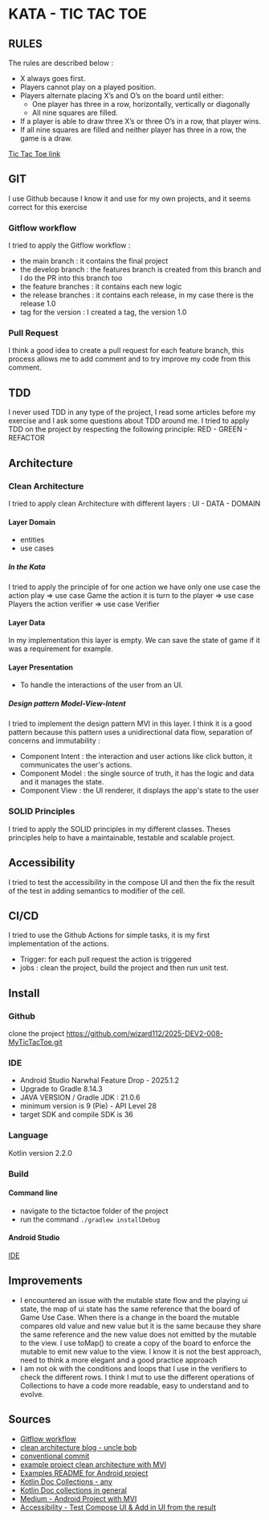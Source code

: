 # KATA - TIC TAC TOE

## RULES

The rules are described below :

- X always goes first.
- Players cannot play on a played position.
- Players alternate placing X’s and O’s on the board until either:
   - One player has three in a row, horizontally, vertically or diagonally
   - All nine squares are filled.
- If a player is able to draw three X’s or three O’s in a row, that player wins.
- If all nine squares are filled and neither player has three in a row, the game is a draw.

[Tic Tac Toe link](https://github.com/stephane-genicot/katas/blob/master/TicTacToe.md)

## GIT

I use Github because I know it and use for my own projects, and it seems correct for this exercise

### Gitflow workflow

I tried to apply the Gitflow workflow :
- the main branch : it contains the final project
- the develop branch : the features branch is created from this branch and I do the PR into this branch too
- the feature branches : it contains each new logic 
- the release branches : it contains each release, in my case there is the release 1.0
- tag for the version : I created a tag, the version 1.0


### Pull Request

I think a good idea to create a pull request for each feature branch, this process allows me
to add comment and to try improve my code from this comment.


## TDD

I never used TDD in any type of the project, I read some articles before my exercise and I ask some questions about TDD around me.
I tried to apply TDD on the project by respecting the following principle: RED - GREEN - REFACTOR 


## Architecture

### Clean Architecture
I tried to apply clean Architecture with different layers : UI - DATA - DOMAIN

#### Layer Domain

 - entities
 - use cases

##### In the Kata

 I tried to apply the principle of for one action we have only one use case
 the action play => use case Game
 the action it is turn to the player => use case Players
 the action verifier => use case Verifier


#### Layer Data
   In my implementation this layer is empty.
   We can save the state of game if it was a requirement for example.


#### Layer Presentation
 - To handle the interactions of the user from an UI.

##### Design pattern Model-View-Intent

I tried to implement the design pattern MVI in this layer. I think it is a good pattern because
this pattern uses a unidirectional data flow, separation of concerns and immutability : 

- Component Intent : the interaction and user actions like click button, it communicates the user's actions.
- Component Model : the single source of truth, it has the logic and data and it manages the state.
- Component View : the UI renderer, it displays the app's state to the user


### SOLID Principles

I tried to apply the SOLID principles in my different classes. 
Theses principles help to have a maintainable, testable and scalable project.


## Accessibility

I tried to test the accessibility in the compose UI and 
then the fix the result of the test in adding semantics to modifier of the cell.


## CI/CD

I tried to use the Github Actions for simple tasks, it is my first implementation of the actions.

- Trigger: for each pull request the action is triggered
- jobs : clean the project, build the project and then run unit test.


## Install

### Github
clone the project https://github.com/wizard112/2025-DEV2-008-MyTicTacToe.git

### IDE
- Android Studio Narwhal Feature Drop - 2025.1.2
- Upgrade to Gradle 8.14.3
- JAVA VERSION / Gradle JDK : 21.0.6
- minimum version is 9 (Pie) - API Level 28
- target SDK and compile SDK is 36

### Language
Kotlin version 2.2.0

### Build

#### Command line
- navigate to the tictactoe folder of the project
- run the command `./gradlew installDebug`

#### Android Studio
[IDE](https://developer.android.com/studio/run?hl=fr)


## Improvements

- I encountered an issue with the mutable state flow and the playing ui state, 
  the map of ui state has the same reference that the board of Game Use Case. 
  When there is a change in the board the mutable compares old value and new value 
  but it is the same because they share the same reference and the new value does not emitted by the mutable to the view. 
  I use toMap() to create a copy of the board to enforce the mutable to emit new value to the view. 
  I know it is not the best approach, need to think a more elegant and a good practice approach
- I am not ok with the conditions and loops that I use in the verifiers to check the different rows. 
  I think I mut to use the different operations of Collections to have a code more readable, easy to understand and to evolve.


## Sources
- [Gitflow workflow](https://www.atlassian.com/git/tutorials/comparing-workflows/gitflow-workflow)
- [clean architecture blog - uncle bob](https://blog.cleancoder.com/uncle-bob/2012/08/13/the-clean-architecture.html)
- [conventional commit](https://medium.com/@noriller/docs-conventional-commits-feat-fix-refactor-which-is-which-531614fcb65a)
- [example project clean architecture with MVI](https://medium.com/@sharmapraveen91/mastering-mvi-clean-architecture-for-android-a-comprehensive-guide-with-clean-code-and-tdd-best-98272fabe4f2)
- [Examples README for Android project](https://gist.github.com/framundo/fb7d75a0176f7be2b02e)
- [Kotlin Doc Collections - any](https://kotlinlang.org/api/core/kotlin-stdlib/kotlin.collections/any.html)
- [Kotlin Doc collections in general](https://kotlinlang.org/docs/collections-overview.html)
- [Medium - Android Project with MVI](https://medium.com/@mohammedkhudair57/mvi-architecture-pattern-in-android-0046bf9b8a2e)
- [Accessibility - Test Compose UI & Add in UI from the result](https://developer.android.com/develop/ui/compose/accessibility/testing?hl=fr)

